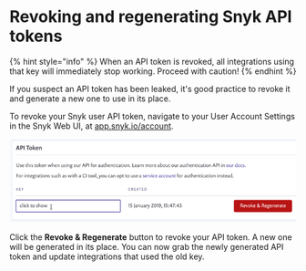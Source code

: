 # Revoking and regenerating Snyk API tokens

{% hint style="info" %}
When an API token is revoked, all integrations using that key will immediately stop working. Proceed with caution!
{% endhint %}

If you suspect an API token has been leaked, it's good practice to revoke it and generate a new one to use in its place.

To revoke your Snyk user API token, navigate to your User Account Settings in the Snyk Web UI, at [app.snyk.io/account](https://app.snyk.io/account).

![api token screen; revoke; regenerate; click to show](<../../.gitbook/assets/uuid-8d94edf8-b42b-e5b3-ada1-e157d18ff884-en (1) (2) (2) (1) (1) (1) (1) (1) (1) (1) (1) (1) (1) (1) (1) (1) (1) (1) (12).png>)

Click the **Revoke & Regenerate** button to revoke your API token. A new one will be generated in its place. You can now grab the newly generated API token and update integrations that used the old key.

